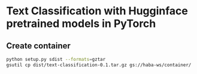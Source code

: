 # Text Classification with Hugginface pretrained models in PyTorch

## Create container

```sh
python setup.py sdist --formats=gztar
gsutil cp dist/text-classification-0.1.tar.gz gs://haba-ws/container/
```